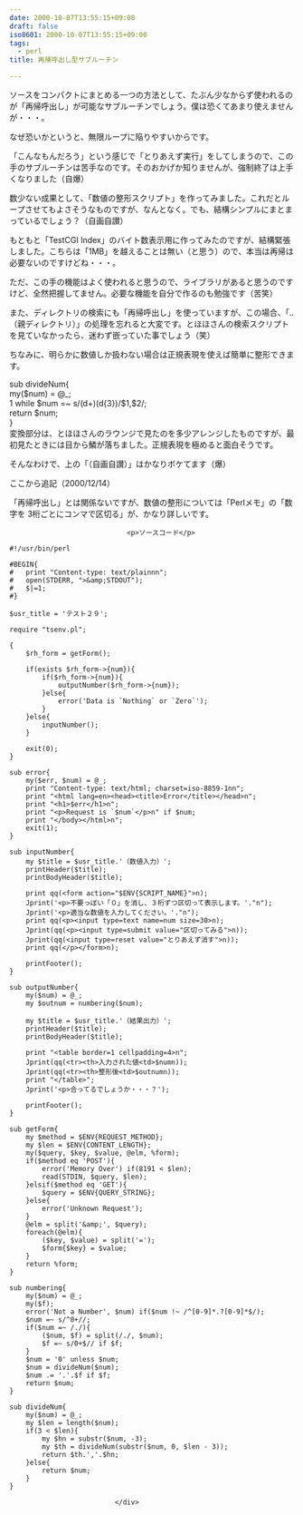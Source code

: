 ```yaml
---
date: 2000-10-07T13:55:15+09:00
draft: false
iso8601: 2000-10-07T13:55:15+09:00
tags:
  - perl
title: 再帰呼出し型サブルーチン

---
```


<div class="entry-body">
                                 <p>ソースをコンパクトにまとめる一つの方法として、たぶん少なからず使われるのが「再帰呼出し」が可能なサブルーチンでしょう。僕は恐くてあまり使えませんが・・・。 </p>

<p>なぜ恐いかというと、無限ループに陥りやすいからです。 </p>

<p>「こんなもんだろう」という感じで「とりあえず実行」をしてしまうので、この手のサブルーチンは苦手なのです。そのおかげか知りませんが、強制終了は上手くなりました（自爆） </p>

<p>数少ない成果として、「数値の整形スクリプト」を作ってみました。これだとループさせてもよさそうなものですが、なんとなく。でも、結構シンプルにまとまっているでしょう？（自画自讃） </p>

<p>もともと「TestCGI Index」のバイト数表示用に作ってみたのですが、結構緊張しました。こちらは「1MB」を越えることは無い（と思う）ので、本当は再帰は必要ないのですけどね・・・。 </p>

<p>ただ、この手の機能はよく使われると思うので、ライブラリがあると思うのですけど、全然把握してません。必要な機能を自分で作るのも勉強です（苦笑） </p>

<p>また、ディレクトリの検索にも「再帰呼出し」を使っていますが、この場合、「..（親ディレクトリ）」の処理を忘れると大変です。とほほさんの検索スクリプトを見ていなかったら、迷わず嵌っていた事でしょう（笑） </p>

<p>ちなみに、明らかに数値しか扱わない場合は正規表現を使えば簡単に整形できます。 </p>

<p>sub divideNum{<br />
    my($num) = @_;<br />
    1 while $num =~ s/(d+)(d{3})/$1,$2/;<br />
    return $num;<br />
}<br />
変換部分は、とほほさんのラウンジで見たのを多少アレンジしたものですが、最初見たときには目から鱗が落ちました。正規表現を極めると面白そうです。 </p>

<p>そんなわけで、上の「（自画自讃）」はかなりボケてます（爆） </p>

<p>ここから追記（2000/12/14） </p>

<p>「再帰呼出し」とは関係ないですが、数値の整形については「Perlメモ」の「数字を 3桁ごとにコンマで区切る」が、かなり詳しいです。</p>
                              
                                 <p>ソースコード</p>

```text
#!/usr/bin/perl

#BEGIN{
#   print "Content-type: text/plainnn";
#   open(STDERR, ">&amp;STDOUT");
#   $|=1;
#}

$usr_title = 'テスト２９';

require "tsenv.pl";

{
    $rh_form = getForm();

    if(exists $rh_form->{num}){
        if($rh_form->{num}){
            outputNumber($rh_form->{num});
        }else{
            error('Data is `Nothing` or `Zero`');
        }
    }else{
        inputNumber();
    }

    exit(0);
}

sub error{
    my($err, $num) = @_;
    print "Content-type: text/html; charset=iso-8859-1nn";
    print "<html lang=en><head><title>Error</title></head>n";
    print "<h1>$err</h1>n";
    print "<p>Request is `$num`</p>n" if $num;
    print "</body></html>n";
    exit(1);
}

sub inputNumber{
    my $title = $usr_title.'（数値入力）';
    printHeader($title);
    printBodyHeader($title);

    print qq(<form action="$ENV{SCRIPT_NAME}">n);
    Jprint('<p>不要っぽい「０」を消し、３桁ずつ区切って表示します。'."n");
    Jprint('<p>適当な数値を入力してください。'."n");
    print qq(<p><input type=text name=num size=30>n);
    Jprint(qq(<p><input type=submit value="区切ってみる">n));
    Jprint(qq(<input type=reset value="とりあえず消す">n));
    print qq(</p></form>n);

    printFooter();
}

sub outputNumber{
    my($num) = @_;
    my $outnum = numbering($num);

    my $title = $usr_title.'（結果出力）';
    printHeader($title);
    printBodyHeader($title);

    print "<table border=1 cellpadding=4>n";
    Jprint(qq(<tr><th>入力された値<td>$numn));
    Jprint(qq(<tr><th>整形後<td>$outnumn));
    print "</table>";
    Jprint('<p>合ってるでしょうか・・・？');

    printFooter();
}

sub getForm{
    my $method = $ENV{REQUEST_METHOD};
    my $len = $ENV{CONTENT_LENGTH};
    my($query, $key, $value, @elm, %form);
    if($method eq 'POST'){
        error('Memory Over') if(8191 < $len);
        read(STDIN, $query, $len);
    }elsif($method eq 'GET'){
        $query = $ENV{QUERY_STRING};
    }else{
        error('Unknown Request');
    }
    @elm = split('&amp;', $query);
    foreach(@elm){
        ($key, $value) = split('=');
        $form{$key} = $value;
    }
    return %form;
}

sub numbering{
    my($num) = @_;
    my($f);
    error('Not a Number', $num) if($num !~ /^[0-9]*.?[0-9]*$/);
    $num =~ s/^0+//;
    if($num =~ /./){
        ($num, $f) = split(/./, $num);
        $f =~ s/0+$// if $f;
    }
    $num = '0' unless $num;
    $num = divideNum($num);
    $num .= '.'.$f if $f;
    return $num;
}

sub divideNum{
    my($num) = @_;
    my $len = length($num);
    if(3 < $len){
        my $hn = substr($num, -3);
        my $th = divideNum(substr($num, 0, $len - 3));
        return $th.','.$hn;
    }else{
        return $num;
    }
}
```
                              </div>
    	